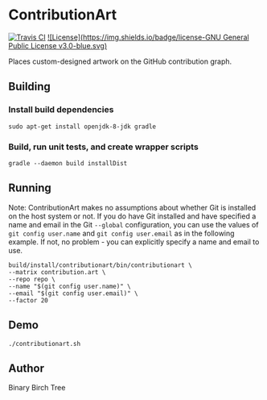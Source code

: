 # ContributionArt

[![Travis CI](https://img.shields.io/travis/binarybirchtree/contributionart.svg)](https://travis-ci.org/binarybirchtree/contributionart)
[![License](https://img.shields.io/badge/license-GNU General Public License v3.0-blue.svg)](https://www.gnu.org/licenses/gpl-3.0.html)

Places custom-designed artwork on the GitHub contribution graph.

## Building

### Install build dependencies

```Shell
sudo apt-get install openjdk-8-jdk gradle
```

### Build, run unit tests, and create wrapper scripts

```Shell
gradle --daemon build installDist
```

## Running

Note:
ContributionArt makes no assumptions about whether Git is installed on the host system or not.
If you do have Git installed and have specified a name and email in the Git `--global` configuration, you can use the values of `git config user.name` and `git config user.email` as in the following example.
If not, no problem - you can explicitly specify a name and email to use.

```Shell
build/install/contributionart/bin/contributionart \
--matrix contribution.art \
--repo repo \
--name "$(git config user.name)" \
--email "$(git config user.email)" \
--factor 20
```

## Demo

```Shell
./contributionart.sh
```

## Author

Binary Birch Tree
